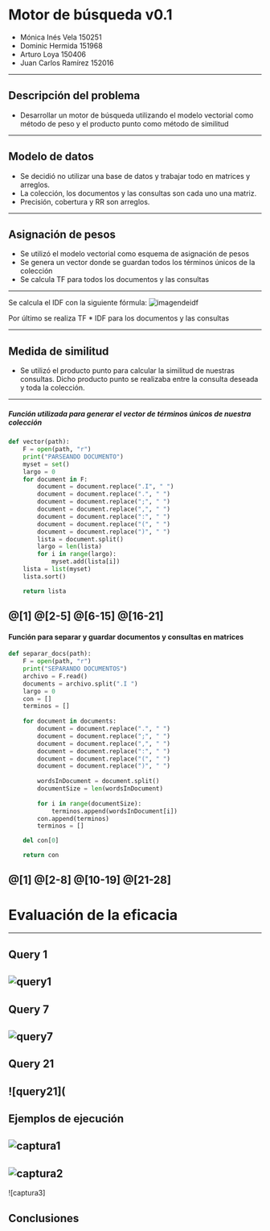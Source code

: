 # Motor de búsqueda v0.1

- Mónica Inés Vela     150251
- Dominic Hermida      151968
- Arturo Loya          150406
- Juan Carlos Ramírez	 152016

---

## Descripción del problema

- Desarrollar un motor de búsqueda utilizando el modelo vectorial como método de peso y el producto punto como método de similitud

---

## Modelo de datos

- Se decidió no utilizar una base de datos y trabajar todo en matrices y arreglos.
- La colección, los documentos y las consultas son cada uno una matriz.
- Precisión, cobertura y RR son arreglos.

---

## Asignación de pesos

- Se utilizó el modelo vectorial como esquema de asignación de pesos
- Se genera un vector donde se guardan todos los términos únicos de la colección
- Se calcula TF para todos los documentos y las consultas

---

Se calcula el IDF con la siguiente fórmula: 
![imagendeidf](https://raw.githubusercontent.com/monicavelaje/BuscadorRI/master/idf.PNG)

Por último se realiza TF * IDF para los documentos y las consultas

---

## Medida de similitud

- Se utilizó el producto punto para calcular la similitud de nuestras consultas. Dicho producto punto se realizaba entre la consulta deseada y toda la colección.

---

##### Función utilizada para generar el vector de términos únicos de nuestra colección

```python
def vector(path):
    F = open(path, "r")
    print("PARSEANDO DOCUMENTO")
    myset = set()
    largo = 0
    for document in F:
        document = document.replace(".I", " ")
        document = document.replace(".", " ")
        document = document.replace(";", " ")
        document = document.replace(",", " ")
        document = document.replace(":", " ")
        document = document.replace("(", " ")
        document = document.replace(")", " ")
        lista = document.split()
        largo = len(lista)
        for i in range(largo):
            myset.add(lista[i])
    lista = list(myset)
    lista.sort()

    return lista
  ``` 
  @[1]
  @[2-5]
  @[6-15]
  @[16-21]
---
#### Función para separar y guardar documentos y consultas en matrices

```python
def separar_docs(path):
    F = open(path, "r")
    print("SEPARANDO DOCUMENTOS")
    archivo = F.read()
    documents = archivo.split(".I ")
    largo = 0
    con = []
    terminos = []
    
    for document in documents:
        document = document.replace(".", " ")
        document = document.replace(";", " ")
        document = document.replace(",", " ")
        document = document.replace(":", " ")
        document = document.replace("(", " ")
        document = document.replace(")", " ")
       
        wordsInDocument = document.split()
        documentSize = len(wordsInDocument)      
       
        for i in range(documentSize):
            terminos.append(wordsInDocument[i])
        con.append(terminos)
        terminos = []

    del con[0]

    return con 
```
@[1]
@[2-8]
@[10-19]
@[21-28]
---
# Evaluación de la eficacia
---
## Query 1
![query1](https://raw.githubusercontent.com/monicavelaje/BuscadorRI/master/Query1.jpeg)
---
## Query 7
![query7](https://raw.githubusercontent.com/monicavelaje/BuscadorRI/master/Query7.jpeg)
---
## Query 21
![query21](
---
## Ejemplos de ejecución
![captura1](https://raw.githubusercontent.com/monicavelaje/BuscadorRI/master/Captura1.PNG)
---
![captura2](https://raw.githubusercontent.com/monicavelaje/BuscadorRI/master/Captura2.PNG)
---
![captura3]

## Conclusiones

